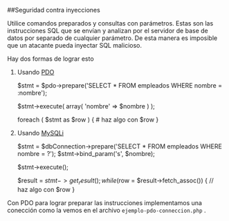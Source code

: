 ##Seguridad contra inyecciones

Utilice comandos preparados y consultas con parámetros. Estas son las instrucciones SQL que se envían y analizan por el servidor de base de datos por separado de cualquier parámetro. De esta manera es imposible que un atacante pueda inyectar SQL malicioso.

Hay dos formas de lograr esto

1. Usando [PDO](http://php.net/manual/en/book.pdo.php) 

    $stmt = $pdo->prepare('SELECT * FROM empleados WHERE nombre = :nombre');

    $stmt->execute( array( 'nombre' => $nombre )  );

    foreach ( $stmt as $row ) {
        # haz algo con $row
    }

2. Usando [MySQLi](http://php.net/manual/en/book.mysqli.php) 

    $stmt = $dbConnection->prepare('SELECT * FROM empleados WHERE nombre = ?');
    $stmt->bind_param('s', $nombre);

    $stmt->execute();

    $result = $stmt->get_result();
    while ($row = $result->fetch_assoc()) {
        // haz algo con $row
    }


Con PDO para lograr preparar las instrucciones implementamos una conección como la vemos en el archivo `ejemplo-pdo-conneccion.php` . 